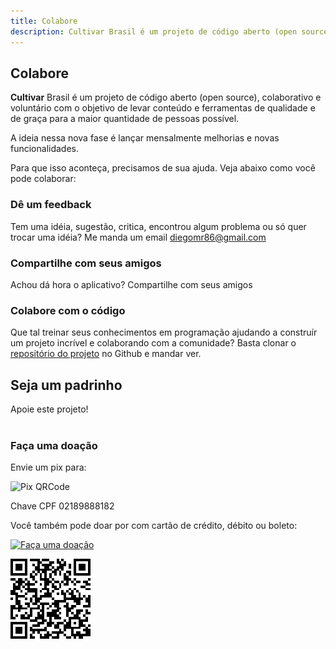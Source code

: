 ```yaml
---
title: Colabore
description: Cultivar Brasil é um projeto de código aberto (open source), colaborativo e voluntário com o objetivo de levar conteúdo e ferramentas de qualidade e de graça para a maior quantidade de pessoas possível.
---
```


## Colabore

**Cultivar** Brasil é um projeto de código aberto (open source), colaborativo e voluntário com o objetivo de levar conteúdo e ferramentas de qualidade e de graça para a maior quantidade de pessoas possível.

A ideia nessa nova fase é lançar mensalmente melhorias e novas funcionalidades.

Para que isso aconteça, precisamos de sua ajuda. Veja abaixo como você pode colaborar:

### Dê um feedback

Tem uma idéia, sugestão, critica, encontrou algum problema ou só quer trocar uma idéia? Me manda um email diegomr86@gmail.com

### Compartilhe com seus amigos

Achou dá hora o aplicativo? Compartilhe com seus amigos

<share></share>

### Colabore com o código

Que tal treinar seus conhecimentos em programação ajudando a construír um projeto incrível e colaborando com a comunidade? Basta clonar o [repositório do projeto](https://github.com/diegomr86/cultivar) no Github e mandar ver.

## Seja um padrinho

<b-button variant="primary" href="https://www.padrim.com.br/cultivar" target="_blank">Apoie este projeto!</b-button>
<br></br>

### Faça uma doação

Envie um pix para:

![Pix QRCode](/cultivar-qrcode.png)

Chave CPF 02189888182

Você também pode doar por com cartão de crédito, débito ou boleto:

[![Faça uma doação](https://www.paypalobjects.com/pt_BR/BR/i/btn/btn_donateCC_LG.gif)](https://www.paypal.com/cgi-bin/webscr?cmd=_s-xclick&hosted_button_id=HH697JKUJ45YG)

![Paypal QRCode](/cultivar-qrcode-paypal.png)